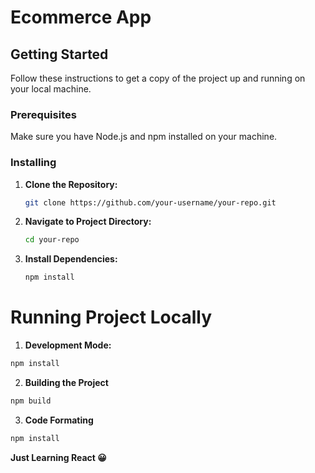 # Ecommerce App 

## Getting Started

Follow these instructions to get a copy of the project up and running on your local machine.

### Prerequisites

Make sure you have Node.js and npm installed on your machine.

### Installing

1. **Clone the Repository:**

   ```bash
   git clone https://github.com/your-username/your-repo.git

2. **Navigate to Project Directory:**
   ```bash
   cd your-repo

3. **Install Dependencies:**
   ```bash
   npm install

# Running Project Locally 

  1. **Development Mode:**
   ```bash
   npm install
   ```

  2. **Building the Project**
   ```bash
   npm build
   ```
   
  3. **Code Formating**
   ```bash
   npm install
   ```

  **Just Learning React 😀**
